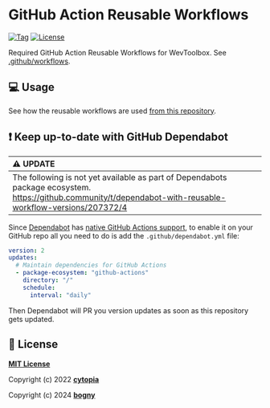 # GitHub Action Reusable Workflows

[![Tag](https://img.shields.io/github/tag/wevtoolbox/github-actions.svg)](https://github.com/wevtoolbox/github-actions/releases)
[![License](https://img.shields.io/badge/license-MIT-%233DA639.svg)](https://opensource.org/licenses/MIT)

Required GitHub Action Reusable Workflows for WevToolbox. See [.github/workflows](.github/workflows).


## 💻 Usage

See how the reusable workflows are used [from this repository](https://github.com/wevtoolbox/github-actions/network/dependents).


## ❗ Keep up-to-date with GitHub Dependabot


| :warning: UPDATE                                                                                                                                                |
|:----------------------------------------------------------------------------------------------------------------------------------------------------------------|
| The following is not yet available as part of Dependabots package ecosystem.<br/>https://github.community/t/dependabot-with-reusable-workflow-versions/207372/4 |


Since [Dependabot](https://docs.github.com/en/github/administering-a-repository/keeping-your-actions-up-to-date-with-github-dependabot) has [native GitHub Actions support](https://docs.github.com/en/github/administering-a-repository/configuration-options-for-dependency-updates#package-ecosystem), to enable it on your GitHub repo all you need to do is add the `.github/dependabot.yml` file:

```yml
version: 2
updates:
  # Maintain dependencies for GitHub Actions
  - package-ecosystem: "github-actions"
    directory: "/"
    schedule:
      interval: "daily"
```

Then Dependabot will PR you version updates as soon as this repository gets updated.


## 📄 License

**[MIT License](LICENSE.md)**

Copyright (c) 2022 **[cytopia](https://github.com/cytopia)**

Copyright (c) 2024 **[bogny](https://github.com/bogny)**
